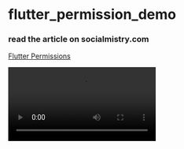 # flutter_permission_demo

### read the article on socialmistry.com
[Flutter Permissions](https://socialmistry.com/requesting-permissions-thoughtfully-in-flutter-android/)

![Demovideo](video/video.mp4)

